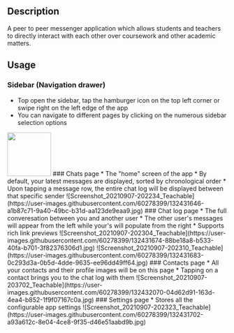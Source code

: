 ## Description
A peer to peer messenger application which allows students and teachers to directly interact with each other over coursework and other academic matters.

## Usage 
### Sidebar (Navigation drawer) 
* Top open the sidebar, tap the hamburger icon on the top left corner or swipe right on the left edge of the app 
* You can navigate to different pages by clicking on the numerous sidebar selection options 
<img src="https://user-images.githubusercontent.com/60278399/132431561-c31d9617-b066-49c0-b5fa-83835c6fb8ad.jpg" width="100" height="100">
### Chats page 
* The "home" screen of the app 
* By default, your latest messages are displayed, sorted by chronological order  
* Upon tapping a message row, the entire chat log will be displayed between that specific sender
![Screenshot_20210907-202234_Teachable](https://user-images.githubusercontent.com/60278399/132431646-a1b87c71-9a40-49bc-b31d-aa123de9eaa9.jpg)
### Chat log page 
* The full converesation between you and another user
* The other user's messages will appear from the left while your's will populate from the right
* Supports rich link previews 
![Screenshot_20210907-202304_Teachable](https://user-images.githubusercontent.com/60278399/132431674-88be18a8-b533-40fa-b701-3f82376306d1.jpg)
![Screenshot_20210907-202310_Teachable](https://user-images.githubusercontent.com/60278399/132431683-0c293d3a-0b5d-4dde-9635-ee96dd49ff64.jpg)
### Contacts page 
* All your contacts and their profile images will be on this page 
* Tapping on a contact brings you to the chat log with them 
![Screenshot_20210907-203702_Teachable](https://user-images.githubusercontent.com/60278399/132432070-04d62d91-163d-4ea4-b852-1f9f07167c0a.jpg)
### Settings page 
* Stores all the configurable app settings
![Screenshot_20210907-202323_Teachable](https://user-images.githubusercontent.com/60278399/132431702-a93a612c-8e04-4ce8-9f35-d46e51aabd9b.jpg)
